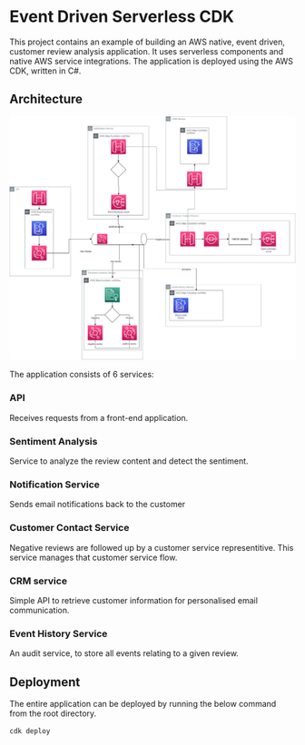 # Event Driven Serverless CDK

This project contains an example of building an AWS native, event driven, customer review analysis application. It uses serverless components and native AWS service integrations. The application is deployed using the AWS CDK, written in C#.

## Architecture

![](./assets/architecture.PNG)

The application consists of 6 services:

### API

Receives requests from a front-end application.

### Sentiment Analysis

Service to analyze the review content and detect the sentiment.

### Notification Service

Sends email notifications back to the customer

### Customer Contact Service

Negative reviews are followed up by a customer service representitive. This service manages that customer service flow.


### CRM service

Simple API to retrieve customer information for personalised email communication.

### Event History Service

An audit service, to store all events relating to a given review.

## Deployment

The entire application can be deployed by running the below command from the root directory.

```
cdk deploy
```